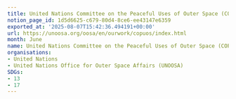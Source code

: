 ```yaml
---
title: United Nations Committee on the Peaceful Uses of Outer Space (COPUOS)
notion_page_id: 1d5d6625-c679-80d4-8ce6-ee43147e6359
exported_at: '2025-08-07T15:42:36.494191+00:00'
url: https://unoosa.org/oosa/en/ourwork/copuos/index.html
month: June
name: United Nations Committee on the Peaceful Uses of Outer Space (COPUOS)
organisations:
- United Nations
- United Nations Office for Outer Space Affairs (UNOOSA)
SDGs:
- 13
- 17
---
```


